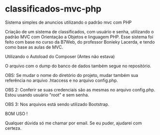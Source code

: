 # classificados-mvc-php
Sistema simples de anuncios utilizando o padrão mvc com PHP

Criação de um sistema de classificados, com usuário e senha, utilizando o padrão MVC com Orientação a Objetos e linguagem PHP. Esse sistema foi feito com base no curso da B7Web, do professor Bonieky Lacerda, e tendo como base as aulas de MVC.

Utilizando o Autoload do Composer (Antes não estava)

O arquivo com o dump do banco de dados também segue no repositório.

OBS: Se mudar o nome do diretório do projeto, mudar também sua referência no arquivo .htaccess e no arquivo config.php. 

OBS 2: Conferir se suas credenciais são as mesmas no arquivo config.php. Estou usando usuário "root" e sem senha.

OBS 3: Nos arquivos está sendo utilizado Bootstrap.  

BOM USO !

Qualquer dúvida só me chamar por email. Se eu puder, ajudarei com certeza.

